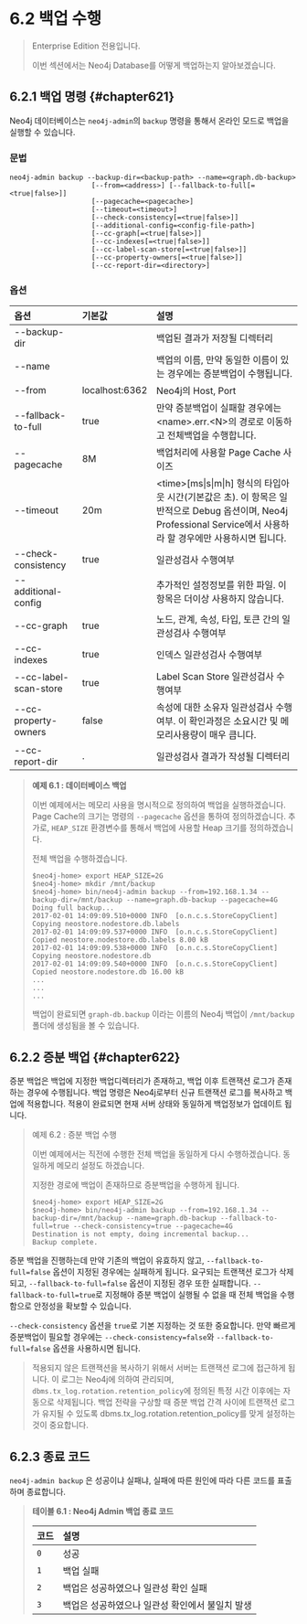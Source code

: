 # 6.2 백업 수행

> Enterprise Edition 전용입니다.
>
> 이번 섹션에서는 Neo4j Database를 어떻게 백업하는지 알아보겠습니다.

## 6.2.1 백업 명령 {#chapter621}

Neo4j 데이터베이스는 `neo4j-admin`의 `backup` 명령을 통해서 온라인 모드로 백업을 실행할 수 있습니다.

### 문법

```shell
neo4j-admin backup --backup-dir=<backup-path> --name=<graph.db-backup>
                    [--from=<address>] [--fallback-to-full[=<true|false>]]
                    [--pagecache=<pagecache>]
                    [--timeout=<timeout>]
                    [--check-consistency[=<true|false>]]
                    [--additional-config=<config-file-path>]
                    [--cc-graph[=<true|false>]]
                    [--cc-indexes[=<true|false>]]
                    [--cc-label-scan-store[=<true|false>]]
                    [--cc-property-owners[=<true|false>]]
                    [--cc-report-dir=<directory>]
```

### 옵션

| 옵션 | 기본값 | 설명 |
| :--- | :--- | :--- |
| --backup-dir |  | 백업된 결과가 저장될 디렉터리 |
| --name |  | 백업의 이름, 만약 동일한 이름이 있는 경우에는 증분백업이 수행됩니다. |
| --from | localhost:6362 | Neo4j의 Host, Port |
| --fallback-to-full | true | 만약 증분백업이 실패할 경우에는 &lt;name&gt;.err.&lt;N&gt;의 경로로 이동하고 전체백업을 수행합니다. |
| --pagecache | 8M | 백업처리에 사용할 Page Cache 사이즈 |
| --timeout | 20m | &lt;time&gt;\[ms\|s\|m\|h\] 형식의 타입아웃 시간\(기본값은 초\). 이 항목은 일반적으로 Debug 옵션이며, Neo4j Professional Service에서 사용하라 할 경우에만 사용하시면 됩니다. |
| --check-consistency | true | 일관성검사 수행여부 |
| --additional-config |  | 추가적인 설정정보를 위한 파일. 이 항목은 더이상 사용하지 않습니다. |
| --cc-graph | true | 노드, 관계, 속성, 타입, 토큰 간의 일관성검사 수행여부 |
| --cc-indexes | true | 인덱스 일관성검사 수행여부 |
| --cc-label-scan-store | true | Label Scan Store 일관성검사 수행여부 |
| --cc-property-owners | false | 속성에 대한 소유자 일관성검사 수행여부. 이 확인과정은 소요시간 및 메모리사용량이 매우 큽니다. |
| --cc-report-dir | . | 일관성검사 결과가 작성될 디렉터리 |

> **예제 6.1 : 데이터베이스 백업**
>
> 이번 예제에서는 메모리 사용을 명시적으로 정의하여 백업을 실행하겠습니다. Page Cache의 크기는 명령의 `--pagecache` 옵션을 통하여 정의하겠습니다. 추가로, `HEAP_SIZE` 환경변수를 통해서 백업에 사용할 Heap 크기를 정의하겠습니다.
>
> 전체 백업을 수행하겠습니다.
>
> ```
> $neo4j-home> export HEAP_SIZE=2G
> $neo4j-home> mkdir /mnt/backup
> $neo4j-home> bin/neo4j-admin backup --from=192.168.1.34 --backup-dir=/mnt/backup --name=graph.db-backup --pagecache=4G
> Doing full backup...
> 2017-02-01 14:09:09.510+0000 INFO  [o.n.c.s.StoreCopyClient] Copying neostore.nodestore.db.labels
> 2017-02-01 14:09:09.537+0000 INFO  [o.n.c.s.StoreCopyClient] Copied neostore.nodestore.db.labels 8.00 kB
> 2017-02-01 14:09:09.538+0000 INFO  [o.n.c.s.StoreCopyClient] Copying neostore.nodestore.db
> 2017-02-01 14:09:09.540+0000 INFO  [o.n.c.s.StoreCopyClient] Copied neostore.nodestore.db 16.00 kB
> ...
> ...
> ...
> ```
>
> 백업이 완료되면 `graph-db.backup` 이라는 이름의 Neo4j 백업이 `/mnt/backup` 폴더에 생성됨을 볼 수 있습니다.

## 6.2.2 증분 백업 {#chapter622}

증분 백업은 백업에 지정한 백업디렉터리가 존재하고, 백업 이후 트랜잭션 로그가 존재하는 경우에 수행됩니다. 백업 명령은 Neo4j로부터 신규 트랜잭션 로그를 복사하고 백업에 적용합니다. 적용이 완료되면 현재 서버 상태와 동일하게 백업정보가 업데이트 됩니다.

> 예제 6.2 : 증분 백업 수행
>
> 이번 예제에서는 직전에 수행한 전체 백업을 동일하게 다시 수행하겠습니다. 동일하게 메모리 설정도 하겠습니다.
>
> 지정한 경로에 백업이 존재하므로 증분백업을 수행하게 됩니다.
>
> ```
> $neo4j-home> export HEAP_SIZE=2G
> $neo4j-home> bin/neo4j-admin backup --from=192.168.1.34 --backup-dir=/mnt/backup --name=graph.db-backup --fallback-to-full=true --check-consistency=true --pagecache=4G
> Destination is not empty, doing incremental backup...
> Backup complete.
> ```

증분 백업을 진행하는데 만약 기존의 백업이 유효하지 않고, `--fallback-to-full=false` 옵션이 지정된 경우에는 실패하게 됩니다. 요구되는 트랜잭션 로그가 삭제되고, `--fallback-to-full=false` 옵션이 지정된 경우 또한 실패합니다. `--fallback-to-full=true`로 지정해야 증분 백업이 실행될 수 없을 때 전체 백업을 수행함으로 안정성을 확보할 수 있습니다.

`--check-consistency` 옵션을 `true`로 기본 지정하는 것 또한 중요합니다. 만약 빠르게 증분백업이 필요할 경우에는 `--check-consistency=false`와 `--fallback-to-full=false` 옵션을 사용하시면 됩니다.

> 적용되지 않은 트랜잭션을 복사하기 위해서 서버는 트랜잭션 로그에 접근하게 됩니다. 이 로그는 Neo4j에 의하여 관리되며, `dbms.tx_log.rotation.retention_policy`에 정의된 특정 시간 이후에는 자동으로 삭제됩니다. 백업 전략을 구상할 때 증분 백업 간격 사이에 트랜잭션 로그가 유지될 수 있도록 dbms.tx\_log.rotation.retention\_policy를 맞게 설정하는 것이 중요합니다.

## 6.2.3 종료 코드

`neo4j-admin backup` 은 성공이냐 실패냐, 실패에 따른 원인에 따라 다른 코드를 표출하며 종료합니다.

> **테이블 6.1 : Neo4j Admin 백업 종료 코드**
>
> | 코드 | 설명 |
> | :--- | :--- |
> | `0` | 성공 |
> | `1` | 백업 실패 |
> | `2` | 백업은 성공하였으나 일관성 확인 실패 |
> | `3` | 백업은 성공하였으나 일관성 확인에서 불일치 발생 |



